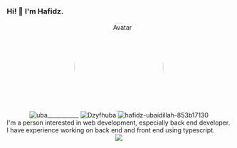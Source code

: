 ### Hi! 👋 I'm Hafidz.  
<div align="center">
  <img src="https://avatars.githubusercontent.com/u/28922387?v=4" alt="Avatar" style="width:200px; border-radius: 50%;" class="avatar avatar-user width-full border color-bg-default">
 </div>
<div align="center">
<img alt="uba___________" src="https://img.shields.io/twitter/url?label=uba___________&logo=instagram&style=social&url=https%3A%2F%2Fwww.instagram.com%2Fuba___________%2F">
  <img alt="Dzyfhuba" src="https://img.shields.io/twitter/url?label=Dzyfhuba&logo=github&style=social&url=https%3A%2F%2Fgithub.com%2FDzyfhuba">
  <img alt="hafidz-ubaidillah-853b17130" src="https://img.shields.io/twitter/url?label=hafidz-ubaidillah-853b17130&logo=linkedin&style=social&url=https%3A%2F%2Fwww.linkedin.com%2Fin%2Fhafidz-ubaidillah-853b17130%2F">
 </div>
I'm a person interested in web development, especially back end developer. I have experience working on back end and front end using typescript.  
<div align="center">
<img src="http://github-readme-streak-stats.herokuapp.com?user=Dzyfhuba&theme=dark&hide_border=true&date_format=j%20M%5B%20Y%5D">
 </div>
